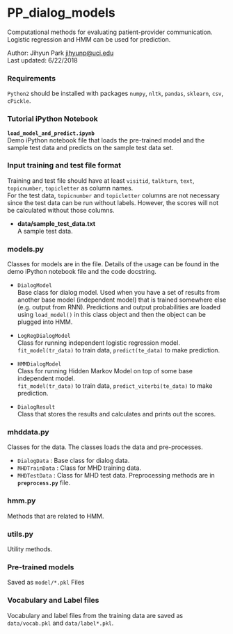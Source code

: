 # PP_dialog_models
Computational methods for evaluating patient-provider communication. <br>
Logistic regression and HMM can be used for prediction.

Author: Jihyun Park <jihyunp@uci.edu> <br>
Last updated: 6/22/2018

### Requirements
`Python2` should be installed with packages `numpy`, `nltk`, `pandas`, `sklearn`, `csv`, `cPickle`. 

### Tutorial iPython Notebook
**`load_model_and_predict.ipynb`**<br>
 Demo iPython notebook file that loads the pre-trained model and the sample test data
  and predicts on the sample test data set.
  
### Input training and test file format 
Training and test file should have at least `visitid`, `talkturn`, 
`text`, `topicnumber`, `topicletter` as column names. <br>
For the test data, `topicnumber` and `topicletter` columns are not necessary 
since the test data can be run without labels. 
However, the scores will not be calculated without those columns.
  
- **data/sample_test_data.txt** <br>
A sample test data.
  
  
### models.py
Classes for models are in the file.
Details of the usage can be found in the demo iPython notebook file and the code docstring.

- `DialogModel` <br>
Base class for dialog model. Used when you have a set of results from another 
base model (independent model) that is trained somewhere else (e.g. output from RNN). 
Predictions and output probabilities are loaded using `load_model()` in this class object
 and then the object can be plugged into HMM. 

- `LogRegDialogModel` <br>
Class for running independent logistic regression model. <br>
`fit_model(tr_data)` to train data, `predict(te_data)` to make prediction.<br>

- `HMMDialogModel` <br>
Class for running Hidden Markov Model on top of some base independent model. <br>
`fit_model(tr_data)` to train data, `predict_viterbi(te_data)` to make prediction.<br>
 
- `DialogResult` <br>
Class that stores the results and calculates and prints out the scores.


### mhddata.py
Classes for the data. The classes loads the data and pre-processes. 
- `DialogData` : Base class for dialog data.
- `MHDTrainData` : Class for MHD training data. 
- `MHDTestData` : Class for MHD test data. 
Preprocessing methods are in **`preprocess.py`** file.
 
 
### hmm.py
Methods that are related to HMM.


### utils.py 
Utility methods.


### Pre-trained models
Saved as `model/*.pkl` Files

  
### Vocabulary and Label files
Vocabulary and label files from the training data are saved as `data/vocab.pkl` and `data/label*.pkl`.